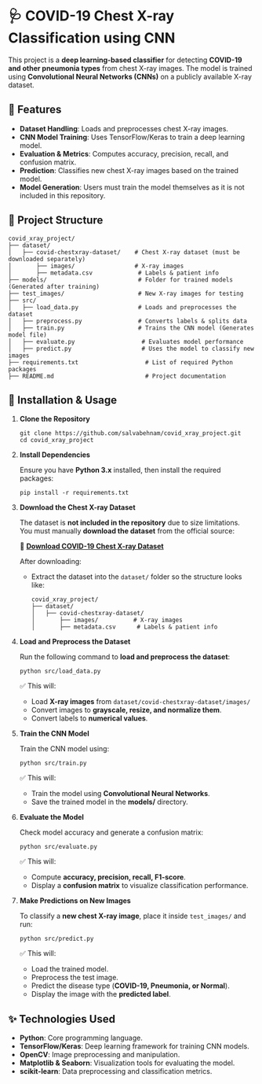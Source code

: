 # 🩺 COVID-19 Chest X-ray Classification using CNN

This project is a **deep learning-based classifier** for detecting **COVID-19 and other pneumonia types** from chest X-ray images. The model is trained using **Convolutional Neural Networks (CNNs)** on a publicly available X-ray dataset.
 
## 📌 Features

- **Dataset Handling**: Loads and preprocesses chest X-ray images.
- **CNN Model Training**: Uses TensorFlow/Keras to train a deep learning model.
- **Evaluation & Metrics**: Computes accuracy, precision, recall, and confusion matrix.
- **Prediction**: Classifies new chest X-ray images based on the trained model.
- **Model Generation**: Users must train the model themselves as it is not included in this repository.

## 📂 Project Structure

    covid_xray_project/
    ├── dataset/
    │   ├── covid-chestxray-dataset/    # Chest X-ray dataset (must be downloaded separately)
    │       ├── images/                 # X-ray images
    │       ├── metadata.csv             # Labels & patient info
    ├── models/                          # Folder for trained models (Generated after training)
    ├── test_images/                     # New X-ray images for testing
    ├── src/
    │   ├── load_data.py                 # Loads and preprocesses the dataset
    │   ├── preprocess.py                # Converts labels & splits data
    │   ├── train.py                     # Trains the CNN model (Generates model file)
    │   ├── evaluate.py                   # Evaluates model performance
    │   ├── predict.py                    # Uses the model to classify new images
    ├── requirements.txt                   # List of required Python packages
    ├── README.md                          # Project documentation

## 🚀 Installation & Usage

1. **Clone the Repository**

       git clone https://github.com/salvabehnam/covid_xray_project.git
       cd covid_xray_project

2. **Install Dependencies**

   Ensure you have **Python 3.x** installed, then install the required packages:

       pip install -r requirements.txt

3. **Download the Chest X-ray Dataset**

   The dataset is **not included in the repository** due to size limitations.  
   You must manually **download the dataset** from the official source:

   🔗 **[Download COVID-19 Chest X-ray Dataset](https://github.com/ieee8023/covid-chestxray-dataset)**

   After downloading:
   - Extract the dataset into the `dataset/` folder so the structure looks like:

         covid_xray_project/
         ├── dataset/
         │   ├── covid-chestxray-dataset/
         │       ├── images/          # X-ray images
         │       ├── metadata.csv      # Labels & patient info

4. **Load and Preprocess the Dataset**

   Run the following command to **load and preprocess the dataset**:

       python src/load_data.py

   ✅ This will:
   - Load **X-ray images** from `dataset/covid-chestxray-dataset/images/`
   - Convert images to **grayscale, resize, and normalize them**.
   - Convert labels to **numerical values**.

5. **Train the CNN Model**

   Train the CNN model using:

       python src/train.py

   ✅ This will:
   - Train the model using **Convolutional Neural Networks**.
   - Save the trained model in the **models/** directory.

6. **Evaluate the Model**

   Check model accuracy and generate a confusion matrix:

       python src/evaluate.py

   ✅ This will:
   - Compute **accuracy, precision, recall, F1-score**.
   - Display a **confusion matrix** to visualize classification performance.

7. **Make Predictions on New Images**

   To classify a **new chest X-ray image**, place it inside `test_images/` and run:

       python src/predict.py

   ✅ This will:
   - Load the trained model.
   - Preprocess the test image.
   - Predict the disease type (**COVID-19, Pneumonia, or Normal**).
   - Display the image with the **predicted label**.

## ✨ Technologies Used

- **Python**: Core programming language.
- **TensorFlow/Keras**: Deep learning framework for training CNN models.
- **OpenCV**: Image preprocessing and manipulation.
- **Matplotlib & Seaborn**: Visualization tools for evaluating the model.
- **scikit-learn**: Data preprocessing and classification metrics.


